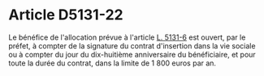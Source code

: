 # Article D5131-22

  
Le bénéfice de l'allocation prévue à l'article [L. 5131-6][1] est ouvert, par le préfet, à compter de la signature du contrat d'insertion dans la vie sociale ou à compter du jour du dix-huitième anniversaire du bénéficiaire, et pour toute la durée du contrat, dans la limite de 1 800 euros par an.

 [1]: /affichCodeArticle.do?cidTexte=LEGITEXT000006072050&idArticle=LEGIARTI000006903491&dateTexte=&categorieLien=cid